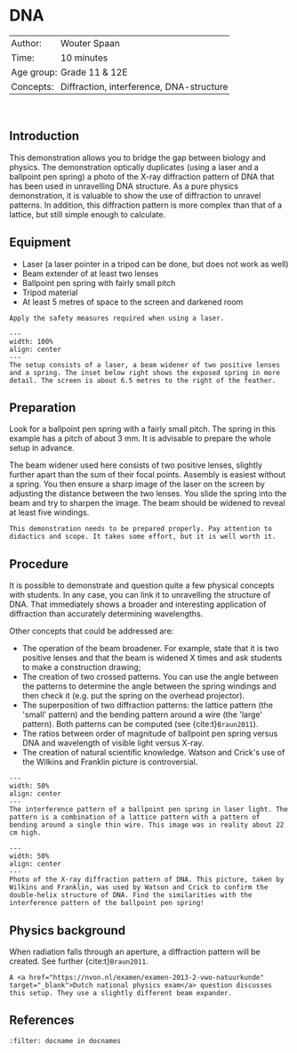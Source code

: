 # DNA

<table style="width: 100%; border-collapse: collapse; border: none;">
    <tr style="background-color: var(--background-color);">  
        <td style="text-align: left; padding: 3px; border: none; color: var(--text-color)">Author:</td>
        <td style="text-align: left; padding: 3px; border: none; color: var(--text-color)">Wouter Spaan</td>
    </tr>
    <tr style="background-color: var(--background-color);"> 
        <td style="text-align: left; padding: 3px; border: none; color: var(--text-color)">Time:</td>
        <td style="text-align: left; padding: 3px; border: none; color: var(--text-color)">10 minutes</td>
    </tr>
    <tr style="background-color: var(--background-color);"> 
        <td style="text-align: left; padding: 3px; border: none; color: var(--text-color)">Age group:</td>
        <td style="text-align: left; padding: 3px; border: none; color: var(--text-color)">Grade 11 & 12E</td>
    </tr>
    <tr style="background-color: var(--background-color);"> 
        <td style="text-align: left; padding: 3px; border: none; color: var(--text-color)">Concepts:</td>
        <td style="text-align: left; padding: 3px; border: none; color: var(--text-color)">Diffraction, interference, DNA-structure</td>
    </tr>
</table><br>

## Introduction
This demonstration allows you to bridge the gap between biology and physics. The demonstration optically duplicates (using a laser and a ballpoint pen spring) a photo of the X-ray diffraction pattern of DNA that has been used in unravelling DNA structure. As a pure physics demonstration, it is valuable to show the use of diffraction to unravel patterns. In addition, this diffraction pattern is more complex than that of a lattice, but still simple enough to calculate.

## Equipment
* Laser (a laser pointer in a tripod can be done, but does not work as well)
* Beam extender of at least two lenses
* Ballpoint pen spring with fairly small pitch
* Tripod material
* At least 5 metres of space to the screen and darkened room

```{warning}
Apply the safety measures required when using a laser.
```

```{figure} demo93_figure1.jpg
---
width: 100%
align: center
---
The setup consists of a laser, a beam widener of two positive lenses and a spring. The inset below right shows the exposed spring in more detail. The screen is about 6.5 metres to the right of the feather.
```

## Preparation
Look for a ballpoint pen spring with a fairly small pitch. The spring in this example has a pitch of about 3 mm. It is advisable to prepare the whole setup in advance.

The beam widener used here consists of two positive lenses, slightly further apart than the sum of their focal points. Assembly is easiest without a spring. You then ensure a sharp image of the laser on the screen by adjusting the distance between the two lenses. You slide the spring into the beam and try to sharpen the image. The beam should be widened to reveal at least five windings.

```{tip}
This demonstration needs to be prepared properly. Pay attention to didactics and scope. It takes some effort, but it is well worth it.
```

## Procedure
It is possible to demonstrate and question quite a few physical concepts with students. In any case, you can link it to unravelling the structure of DNA. That immediately shows a broader and interesting application of diffraction than accurately determining wavelengths.

Other concepts that could be addressed are:
- The operation of the beam broadener. For example, state that it is two positive lenses and that the beam is widened X times and ask students to make a construction drawing;
- The creation of two crossed patterns. You can use the angle between the patterns to determine the angle between the spring windings and then check it (e.g. put the spring on the overhead projector).
- The superposition of two diffraction patterns: the lattice pattern (the 'small' pattern) and the bending pattern around a wire (the 'large' pattern). Both patterns can be computed (see {cite:t}`Braun2011`).
- The ratios between order of magnitude of ballpoint pen spring versus DNA and wavelength of visible light versus X-ray.
- The creation of natural scientific knowledge. Watson and Crick's use of the Wilkins and Franklin picture is controversial.

```{figure} demo93_figure2a.jpg
---
width: 50%
align: center
---
The interference pattern of a ballpoint pen spring in laser light. The pattern is a combination of a lattice pattern with a pattern of bending around a single thin wire. This image was in reality about 22 cm high. 
```

```{figure} demo93_figure4.jpg
---
width: 50%
align: center
---
Photo of the X-ray diffraction pattern of DNA. This picture, taken by Wilkins and Franklin, was used by Watson and Crick to confirm the double-helix structure of DNA. Find the similarities with the interference pattern of the ballpoint pen spring!
```

## Physics background
When radiation falls through an aperture, a diffraction pattern will be created. See further {cite:t}`Braun2011`.

```{admonition} Exercise
A <a href="https://nvon.nl/examen/examen-2013-2-vwo-natuurkunde" target="_blank">Dutch national physics exam</a> question discusses this setup. They use a slightly different beam expander.
```

## References
```{bibliography}
:filter: docname in docnames
```